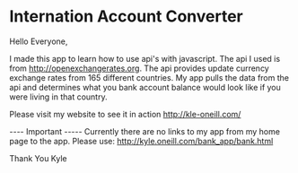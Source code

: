 # Internation Account Converter

Hello Everyone,

I made this app to learn how to use api's with javascript. The api I used is from
http://openexchangerates.org. The api provides update currency exchange rates from 
165 different countries. My app pulls the data from the api and determines what you
bank account balance would look like if you were living in that country.
 
Please visit my website to see it in action
http://kle-oneill.com/

---- Important -----
Currently there are no links to my app from my home page to the app.
Please use: http://kyle.oneill.com/bank_app/bank.html

Thank You
Kyle

